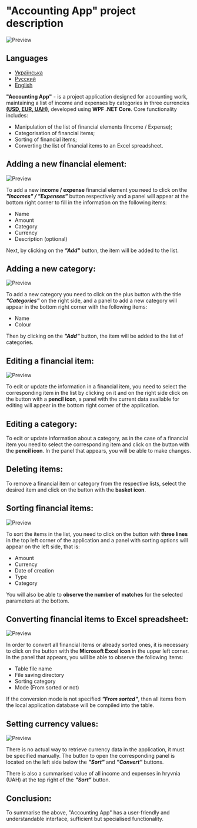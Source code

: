 # "Accounting App" project description

![Preview](Images/aca_img1.png)

## Languages
- [Українська](./README_UA.md)
- [Русский](./README_RU.md)
- [English](./README.md)

**"Accounting App"** - is a project application designed for accounting work, maintaining a list of income and expenses by categories in three currencies <u>**(USD, EUR, UAH)**</u>, developed using **WPF .NET Core**. Core functionality includes:
- Manipulation of the list of financial elements (Income / Expense);
- Categorisation of financial items;
- Sorting of financial items;
- Converting the list of financial items to an Excel spreadsheet.

## Adding a new financial element:

![Preview](Images/aca_img2.png)

To add a new **income / expense** financial element you need to click on the ***"Incomes" / "Expenses"*** button respectively and a panel will appear at the bottom right corner to fill in the information on the following items:
- Name
- Amount
- Category
- Currency
- Description (optional)

Next, by clicking on the ***"Add"*** button, the item will be added to the list.

## Adding a new category:

![Preview](Images/aca_img3.png)

To add a new category you need to click on the plus button with the title ***"Categories"*** on the right side, and a panel to add a new category will appear in the bottom right corner with the following items:
- Name
- Colour

Then by clicking on the ***"Add"*** button, the item will be added to the list of categories.


## Editing a financial item:

![Preview](Images/aca_img4.png)

To edit or update the information in a financial item, you need to select the corresponding item in the list by clicking on it and on the right side click on the button with a **pencil icon**, a panel with the current data available for editing will appear in the bottom right corner of the application.

## Editing a category:

To edit or update information about a category, as in the case of a financial item you need to select the corresponding item and click on the button with the **pencil icon**. In the panel that appears, you will be able to make changes.

## Deleting items:
To remove a financial item or category from the respective lists, select the desired item and click on the button with the **basket icon**.

## Sorting financial items:

![Preview](Images/aca_img5.png)

To sort the items in the list, you need to click on the button with **three lines** in the top left corner of the application and a panel with sorting options will appear on the left side, that is:
- Amount
- Currency
- Date of creation
- Type
- Category

You will also be able to **observe the number of matches** for the selected parameters at the bottom.

## Converting financial items to Excel spreadsheet:

![Preview](Images/aca_img6.png)

In order to convert all financial items or already sorted ones, it is necessary to click on the button with the **Microsoft Excel icon** in the upper left corner. In the panel that appears, you will be able to observe the following items:
- Table file name
- File saving directory
- Sorting category
- Mode (From sorted or not)

If the conversion mode is not specified ***"From sorted"***, then all items from the local application database will be compiled into the table.

## Setting currency values:

![Preview](Images/aca_img7.png)

There is no actual way to retrieve currency data in the application, it must be specified manually. The button to open the corresponding panel is located on the left side below the ***"Sort"*** and ***"Convert"*** buttons.

There is also a summarised value of all income and expenses in hryvnia (UAH) at the top right of the ***"Sort"*** button.

## Conclusion:
To summarise the above, "Accounting App" has a user-friendly and understandable interface, sufficient but specialised functionality.
